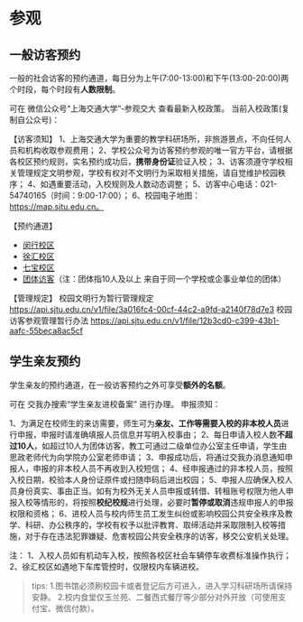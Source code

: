 # 参观

## 一般访客预约

一般的社会访客的预约通道，每日分为上午(7:00-13:00)和下午(13:00-20:00)两个时段，每个时段有**人数限制**。

可在 微信公众号“上海交通大学”-参观交大 查看最新入校政策。
当前入校政策(复制自公众号)：

【访客须知】
1、上海交通大学为重要的教学科研场所，非旅游景点，不向任何人员和机构收取参观费用；
2、学校公众号为访客预约参观的唯一官方平台，请根据各校区预约规则，实名预约成功后，**携带身份证**验证入校；
3、访客须遵守学校相关管理规定文明参观，学校有权对不文明行为采取相关措施，请自觉维护校园秩序；
4、如遇重要活动，入校规则及人数动态调整；
5、访客中心电话：021-54740165（时间：9:00-17:00）；
6、校园电子地图：https://map.sjtu.edu.cn。

【预约通道】
* [闵行校区](https://sjtu.cn/vreg/mh)
* [徐汇校区](https://sjtu.cn/vreg/xh)
* [七宝校区](https://sjtu.cn/vreg/qb)
* [团体访客](https://hellocampus.sjtu.edu.cn/)（注：团体指10人及以上   来自于同一个学校或企事业单位的团体）

【管理规定】
校园文明行为暂行管理规定
https://api.sjtu.edu.cn/v1/file/3a016fc4-00cf-44c2-a9fd-a2140f78d7e3
校园访客参观管理暂行办法
https://api.sjtu.edu.cn/v1/file/12b3cd0-c399-43b1-aafc-55beca8ac5cf

## 学生亲友预约
学生亲友的预约通道，在一般访客预约之外可享受**额外的名额**。

可在 交我办搜索“学生亲友进校备案” 进行办理。
申报须知：

1、为满足在校师生的来访需要，师生可为**亲友、工作等需要入校的非本校人员**进行申报，申报时请准确填报人员信息并写明入校事由；
2、每日申请入校人数**不超过10人**，如超过10人为团体访客，教工可通过二级单位办公室主任申请，学生由思政老师代为向学院办公室老师申请；
3、申报成功后，将通过交我办消息通知申报人，申报的非本校人员不再收到入校短信；
4、经申报通过的非本校人员，按照入校日期，校验本人身份证原件或扫随申码后进出校园；
5、申报人应确保入校人员身份真实、事由正当。如有为校外无关人员申报或转借、转租账号权限为他人申报入校等情形的，将按照**校纪校规**进行处理，必要时**暂停或取消**违规申报人的申报权限和资格；
6、进校人员与校内师生员工发生纠纷或影响校园公共安全秩序及教学、科研、办公秩序的，学校有权予以批评教育、取缔活动并采取限制入校等措施，对于存在违法犯罪嫌疑、危害校园公共安全秩序的访客，移交公安机关处理。

注：
1、入校人员如有机动车入校，按照各校区社会车辆停车收费标准操作执行；
2、徐汇校区如遇地下车库管控时，仅限校内车辆进校。

>tips:
1.图书馆必须刷校园卡或者登记后方可进入，进入学习科研场所请保持安静。
2.校内食堂仅玉兰苑、二餐西式餐厅等少部分对外开放（可使用支付宝、微信付款）。